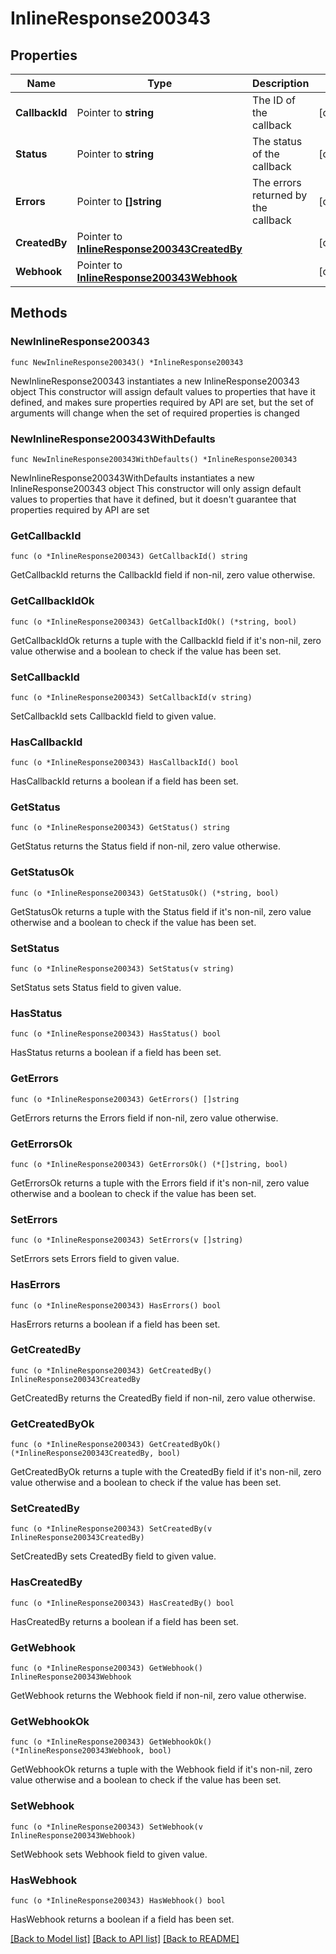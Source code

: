 # InlineResponse200343

## Properties

Name | Type | Description | Notes
------------ | ------------- | ------------- | -------------
**CallbackId** | Pointer to **string** | The ID of the callback | [optional] 
**Status** | Pointer to **string** | The status of the callback | [optional] 
**Errors** | Pointer to **[]string** | The errors returned by the callback | [optional] 
**CreatedBy** | Pointer to [**InlineResponse200343CreatedBy**](InlineResponse200343CreatedBy.md) |  | [optional] 
**Webhook** | Pointer to [**InlineResponse200343Webhook**](InlineResponse200343Webhook.md) |  | [optional] 

## Methods

### NewInlineResponse200343

`func NewInlineResponse200343() *InlineResponse200343`

NewInlineResponse200343 instantiates a new InlineResponse200343 object
This constructor will assign default values to properties that have it defined,
and makes sure properties required by API are set, but the set of arguments
will change when the set of required properties is changed

### NewInlineResponse200343WithDefaults

`func NewInlineResponse200343WithDefaults() *InlineResponse200343`

NewInlineResponse200343WithDefaults instantiates a new InlineResponse200343 object
This constructor will only assign default values to properties that have it defined,
but it doesn't guarantee that properties required by API are set

### GetCallbackId

`func (o *InlineResponse200343) GetCallbackId() string`

GetCallbackId returns the CallbackId field if non-nil, zero value otherwise.

### GetCallbackIdOk

`func (o *InlineResponse200343) GetCallbackIdOk() (*string, bool)`

GetCallbackIdOk returns a tuple with the CallbackId field if it's non-nil, zero value otherwise
and a boolean to check if the value has been set.

### SetCallbackId

`func (o *InlineResponse200343) SetCallbackId(v string)`

SetCallbackId sets CallbackId field to given value.

### HasCallbackId

`func (o *InlineResponse200343) HasCallbackId() bool`

HasCallbackId returns a boolean if a field has been set.

### GetStatus

`func (o *InlineResponse200343) GetStatus() string`

GetStatus returns the Status field if non-nil, zero value otherwise.

### GetStatusOk

`func (o *InlineResponse200343) GetStatusOk() (*string, bool)`

GetStatusOk returns a tuple with the Status field if it's non-nil, zero value otherwise
and a boolean to check if the value has been set.

### SetStatus

`func (o *InlineResponse200343) SetStatus(v string)`

SetStatus sets Status field to given value.

### HasStatus

`func (o *InlineResponse200343) HasStatus() bool`

HasStatus returns a boolean if a field has been set.

### GetErrors

`func (o *InlineResponse200343) GetErrors() []string`

GetErrors returns the Errors field if non-nil, zero value otherwise.

### GetErrorsOk

`func (o *InlineResponse200343) GetErrorsOk() (*[]string, bool)`

GetErrorsOk returns a tuple with the Errors field if it's non-nil, zero value otherwise
and a boolean to check if the value has been set.

### SetErrors

`func (o *InlineResponse200343) SetErrors(v []string)`

SetErrors sets Errors field to given value.

### HasErrors

`func (o *InlineResponse200343) HasErrors() bool`

HasErrors returns a boolean if a field has been set.

### GetCreatedBy

`func (o *InlineResponse200343) GetCreatedBy() InlineResponse200343CreatedBy`

GetCreatedBy returns the CreatedBy field if non-nil, zero value otherwise.

### GetCreatedByOk

`func (o *InlineResponse200343) GetCreatedByOk() (*InlineResponse200343CreatedBy, bool)`

GetCreatedByOk returns a tuple with the CreatedBy field if it's non-nil, zero value otherwise
and a boolean to check if the value has been set.

### SetCreatedBy

`func (o *InlineResponse200343) SetCreatedBy(v InlineResponse200343CreatedBy)`

SetCreatedBy sets CreatedBy field to given value.

### HasCreatedBy

`func (o *InlineResponse200343) HasCreatedBy() bool`

HasCreatedBy returns a boolean if a field has been set.

### GetWebhook

`func (o *InlineResponse200343) GetWebhook() InlineResponse200343Webhook`

GetWebhook returns the Webhook field if non-nil, zero value otherwise.

### GetWebhookOk

`func (o *InlineResponse200343) GetWebhookOk() (*InlineResponse200343Webhook, bool)`

GetWebhookOk returns a tuple with the Webhook field if it's non-nil, zero value otherwise
and a boolean to check if the value has been set.

### SetWebhook

`func (o *InlineResponse200343) SetWebhook(v InlineResponse200343Webhook)`

SetWebhook sets Webhook field to given value.

### HasWebhook

`func (o *InlineResponse200343) HasWebhook() bool`

HasWebhook returns a boolean if a field has been set.


[[Back to Model list]](../README.md#documentation-for-models) [[Back to API list]](../README.md#documentation-for-api-endpoints) [[Back to README]](../README.md)


